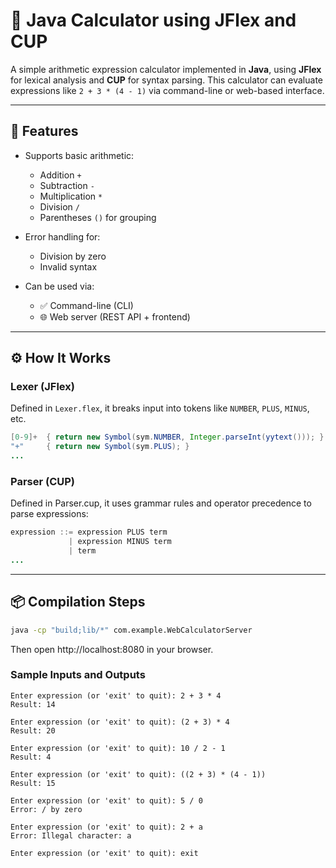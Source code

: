 # 📐 Java Calculator using JFlex and CUP

A simple arithmetic expression calculator implemented in **Java**, using **JFlex** for lexical analysis and **CUP** for syntax parsing. This calculator can evaluate expressions like `2 + 3 * (4 - 1)` via command-line or web-based interface.


---

## 🚀 Features

- Supports basic arithmetic:
  - Addition `+`
  - Subtraction `-`
  - Multiplication `*`
  - Division `/`
  - Parentheses `()` for grouping
    
- Error handling for:
  - Division by zero
  - Invalid syntax

- Can be used via:
  - ✅ Command-line (CLI)
  - 🌐 Web server (REST API + frontend)

---

## ⚙️ How It Works

### Lexer (JFlex)

Defined in `Lexer.flex`, it breaks input into tokens like `NUMBER`, `PLUS`, `MINUS`, etc.

```java
[0-9]+  { return new Symbol(sym.NUMBER, Integer.parseInt(yytext())); }
"+"     { return new Symbol(sym.PLUS); }
...
```
### Parser (CUP)

Defined in Parser.cup, it uses grammar rules and operator precedence to parse expressions:

```java
expression ::= expression PLUS term
             | expression MINUS term
             | term
...
```
---

## 📦 Compilation Steps

``` bash
java -cp "build;lib/*" com.example.WebCalculatorServer
```
Then open http://localhost:8080 in your browser.

### Sample Inputs and Outputs

```plaintext
Enter expression (or 'exit' to quit): 2 + 3 * 4
Result: 14

Enter expression (or 'exit' to quit): (2 + 3) * 4
Result: 20

Enter expression (or 'exit' to quit): 10 / 2 - 1
Result: 4

Enter expression (or 'exit' to quit): ((2 + 3) * (4 - 1))
Result: 15

Enter expression (or 'exit' to quit): 5 / 0
Error: / by zero

Enter expression (or 'exit' to quit): 2 + a
Error: Illegal character: a

Enter expression (or 'exit' to quit): exit
```
